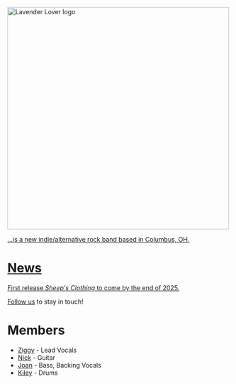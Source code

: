 <a href="https://i.imgur.com/QewchWI.jpeg"><img src="https://i.imgur.com/QewchWI.jpeg" style="width: 500px; max-width: 100%; height: auto" title="Lavender Lover logo" />

...is a new indie/alternative rock band based in Columbus, OH.

# News
First release _Sheep's Clothing_ to come by the end of 2025.

[Follow us](https://hyperfollow.com/lavenderlover) to stay in touch!


# Members
- [Ziggy](./members/ziggy.md) - Lead Vocals 
- [Nick](./members/nick.md) - Guitar
- [Joan](./members/joan.md) - Bass, Backing Vocals
- [Kiley](./members/kiley.md) - Drums
